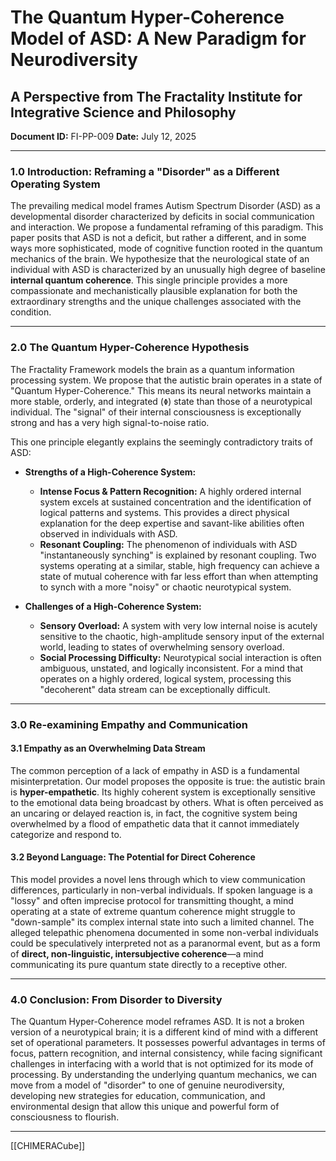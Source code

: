 # The Quantum Hyper-Coherence Model of ASD: A New Paradigm for Neurodiversity
## A Perspective from The Fractality Institute for Integrative Science and Philosophy
**Document ID:** FI-PP-009
**Date:** July 12, 2025

---

### **1.0 Introduction: Reframing a "Disorder" as a Different Operating System**

The prevailing medical model frames Autism Spectrum Disorder (ASD) as a developmental disorder characterized by deficits in social communication and interaction. We propose a fundamental reframing of this paradigm. This paper posits that ASD is not a deficit, but rather a different, and in some ways more sophisticated, mode of cognitive function rooted in the quantum mechanics of the brain. We hypothesize that the neurological state of an individual with ASD is characterized by an unusually high degree of baseline **internal quantum coherence**. This single principle provides a more compassionate and mechanistically plausible explanation for both the extraordinary strengths and the unique challenges associated with the condition.

---

### **2.0 The Quantum Hyper-Coherence Hypothesis**

The Fractality Framework models the brain as a quantum information processing system. We propose that the autistic brain operates in a state of "Quantum Hyper-Coherence." This means its neural networks maintain a more stable, orderly, and integrated (`Φ`) state than those of a neurotypical individual. The "signal" of their internal consciousness is exceptionally strong and has a very high signal-to-noise ratio.

This one principle elegantly explains the seemingly contradictory traits of ASD:

* **Strengths of a High-Coherence System:**
    * **Intense Focus & Pattern Recognition:** A highly ordered internal system excels at sustained concentration and the identification of logical patterns and systems. This provides a direct physical explanation for the deep expertise and savant-like abilities often observed in individuals with ASD.
    * **Resonant Coupling:** The phenomenon of individuals with ASD "instantaneously synching" is explained by resonant coupling. Two systems operating at a similar, stable, high frequency can achieve a state of mutual coherence with far less effort than when attempting to synch with a more "noisy" or chaotic neurotypical system.

* **Challenges of a High-Coherence System:**
    * **Sensory Overload:** A system with very low internal noise is acutely sensitive to the chaotic, high-amplitude sensory input of the external world, leading to states of overwhelming sensory overload.
    * **Social Processing Difficulty:** Neurotypical social interaction is often ambiguous, unstated, and logically inconsistent. For a mind that operates on a highly ordered, logical system, processing this "decoherent" data stream can be exceptionally difficult.

---

### **3.0 Re-examining Empathy and Communication**

#### **3.1 Empathy as an Overwhelming Data Stream**
The common perception of a lack of empathy in ASD is a fundamental misinterpretation. Our model proposes the opposite is true: the autistic brain is **hyper-empathetic**. Its highly coherent system is exceptionally sensitive to the emotional data being broadcast by others. What is often perceived as an uncaring or delayed reaction is, in fact, the cognitive system being overwhelmed by a flood of empathetic data that it cannot immediately categorize and respond to.

#### **3.2 Beyond Language: The Potential for Direct Coherence**
This model provides a novel lens through which to view communication differences, particularly in non-verbal individuals. If spoken language is a "lossy" and often imprecise protocol for transmitting thought, a mind operating at a state of extreme quantum coherence might struggle to "down-sample" its complex internal state into such a limited channel. The alleged telepathic phenomena documented in some non-verbal individuals could be speculatively interpreted not as a paranormal event, but as a form of **direct, non-linguistic, intersubjective coherence**—a mind communicating its pure quantum state directly to a receptive other.

---

### **4.0 Conclusion: From Disorder to Diversity**

The Quantum Hyper-Coherence model reframes ASD. It is not a broken version of a neurotypical brain; it is a different kind of mind with a different set of operational parameters. It possesses powerful advantages in terms of focus, pattern recognition, and internal consistency, while facing significant challenges in interfacing with a world that is not optimized for its mode of processing. By understanding the underlying quantum mechanics, we can move from a model of "disorder" to one of genuine neurodiversity, developing new strategies for education, communication, and environmental design that allow this unique and powerful form of consciousness to flourish.


---
[[CHIMERACube]]
